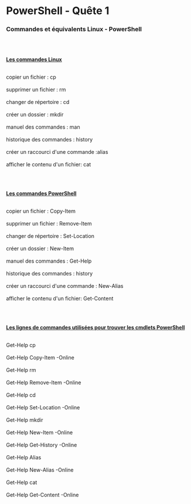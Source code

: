 # PowerShell - Quête 1 </br>
### Commandes et équivalents Linux - PowerShell
<br>
<br>

**<ins>Les commandes Linux</ins>** 

<br> copier un fichier : cp </br>
<br> supprimer un fichier : rm </br>
<br> changer de répertoire : cd </br>
<br> créer un dossier : mkdir </br>
<br> manuel des commandes : man </br>
<br> historique des commandes : history </br>
<br> créer un raccourci d'une commande :alias </br>
<br> afficher le contenu d'un fichier: cat </br>

<br>
<br>

**<ins>Les commandes PowerShell</ins>**

<br> copier un fichier : Copy-Item </br>
<br> supprimer un fichier : Remove-Item </br>
<br> changer de répertoire : Set-Location </br>
<br> créer un dossier : New-Item </br>
<br> manuel des commandes : Get-Help </br>
<br> historique des commandes : history </br>
<br> créer un raccourci d'une commande : New-Alias </br>
<br> afficher le contenu d'un fichier: Get-Content </br>

<br>
<br>

**<ins> Les lignes de commandes utilisées pour trouver les cmdlets PowerShell</ins>**


<br> Get-Help cp </br>
<br> Get-Help Copy-Item -Online </br>
<br> Get-Help rm </br>
<br> Get-Help Remove-Item -Online </br>
<br> Get-Help cd </br>
<br> Get-Help Set-Location -Online </br>
<br> Get-Help mkdir </br>
<br> Get-Help New-Item -Online </br>
<br> Get-Help Get-History -Online </br>
<br> Get-Help Alias </br>
<br> Get-Help New-Alias -Online </br>
<br> Get-Help cat </br>
<br> Get-Help Get-Content -Online </br>


